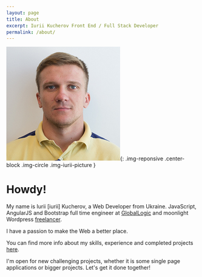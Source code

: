```yaml
---
layout: page
title: About
excerpt: Iurii Kucherov Front End / Full Stack Developer
permalink: /about/
---
```


![Iurii Kucherov Frontend Developer](/images/iurii-kucherov.jpg){: .img-reponsive .center-block .img-circle .img-iurii-picture }

# Howdy!

My name is Iurii <span class="text-dimmed">[iurii]</span> Kucherov, a Web Developer from Ukraine. JavaScript, AngularJS and Bootstrap full time engineer at [GlobalLogic](http://www.globallogic.com/ "GlobalLogic") and moonlight Wordpress [freelancer](https://www.odesk.com/users/~01c8013e8487023dcf "Iurii Kucherov @oDesk").

I have a passion to make the Web a better place.

You can find more info about my skills, experience and completed projects [here](/resume/ "Iurii Kucherov Resume").

I'm open for new challenging projects, whether it is some single page applications or bigger projects. Let's get it done together!
